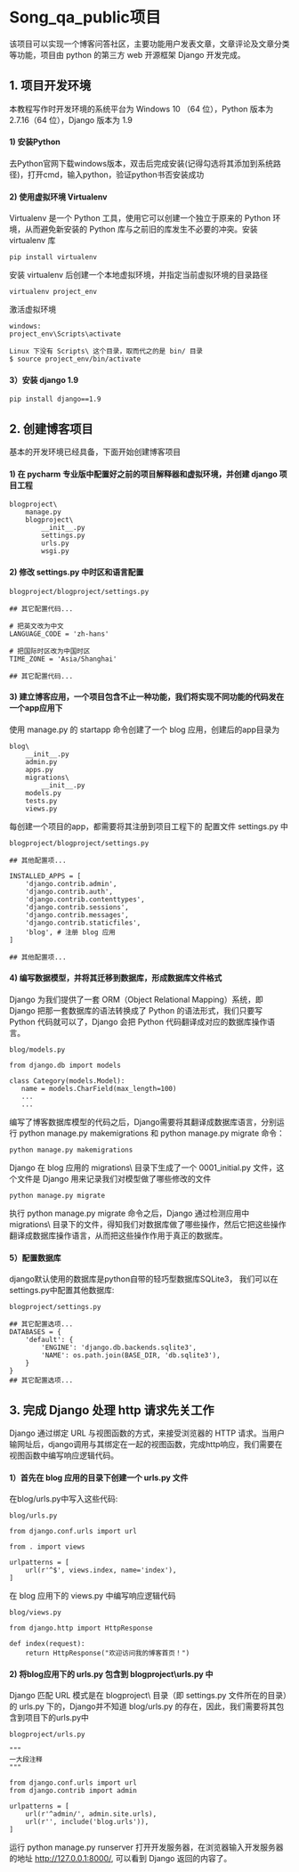 # Song_qa_public项目
该项目可以实现一个博客问答社区，主要功能用户发表文章，文章评论及文章分类等功能，项目由 python 的第三方 web 开源框架 Django 开发完成。
## 1. 项目开发环境
本教程写作时开发环境的系统平台为 Windows 10 （64 位），Python 版本为2.7.16（64 位），Django 版本为 1.9
#### 1) 安装Python
去Python官网下载windows版本，双击后完成安装(记得勾选将其添加到系统路径)，打开cmd，输入python，验证python书否安装成功

####  2) 使用虚拟环境 Virtualenv
Virtualenv 是一个 Python 工具，使用它可以创建一个独立于原来的 Python 环境，从而避免新安装的 Python 库与之前旧的库发生不必要的冲突。安装 virtualenv 库
```
pip install virtualenv
```
安装 virtualenv 后创建一个本地虚拟环境，并指定当前虚拟环境的目录路径
```
virtualenv project_env
```
激活虚拟环境
```
windows:
project_env\Scripts\activate
```
```
Linux 下没有 Scripts\ 这个目录，取而代之的是 bin/ 目录
$ source project_env/bin/activate
```
#### 3）安装 django 1.9
```
pip install django==1.9
```

## 2. 创建博客项目
基本的开发环境已经具备，下面开始创建博客项目
#### 1) 在 pycharm 专业版中配置好之前的项目解释器和虚拟环境，并创建 django 项目工程
```
blogproject\
    manage.py
    blogproject\
        __init__.py
        settings.py
        urls.py
        wsgi.py
```
#### 2) 修改 settings.py 中时区和语言配置
```
blogproject/blogproject/settings.py

## 其它配置代码...

# 把英文改为中文
LANGUAGE_CODE = 'zh-hans'

# 把国际时区改为中国时区
TIME_ZONE = 'Asia/Shanghai'

## 其它配置代码...
```
#### 3) 建立博客应用，一个项目包含不止一种功能，我们将实现不同功能的代码发在一个app应用下
使用 manage.py 的 startapp 命令创建了一个 blog 应用，创建后的app目录为
```
blog\
    __init__.py
    admin.py
    apps.py
    migrations\
        __init__.py
    models.py
    tests.py
    views.py
```
每创建一个项目的app，都需要将其注册到项目工程下的 配置文件 settings.py 中
```
blogproject/blogproject/settings.py

## 其他配置项...

INSTALLED_APPS = [
    'django.contrib.admin',
    'django.contrib.auth',
    'django.contrib.contenttypes',
    'django.contrib.sessions',
    'django.contrib.messages',
    'django.contrib.staticfiles',
    'blog', # 注册 blog 应用
]

## 其他配置项...
```
#### 4) 编写数据模型，并将其迁移到数据库，形成数据库文件格式
 Django 为我们提供了一套 ORM（Object Relational Mapping）系统，即 Django 把那一套数据库的语法转换成了 Python 的语法形式，我们只要写 Python 代码就可以了，Django 会把 Python 代码翻译成对应的数据库操作语言。
 ```
 blog/models.py

from django.db import models

class Category(models.Model):
    name = models.CharField(max_length=100)
  	...
  	...
 ```
 编写了博客数据库模型的代码之后，Django需要将其翻译成数据库语言，分别运行 python manage.py makemigrations 和 python manage.py migrate 命令：
 ```
 python manage.py makemigrations 
 ```
Django 在 blog 应用的 migrations\ 目录下生成了一个 0001_initial.py 文件，这个文件是 Django 用来记录我们对模型做了哪些修改的文件
 ```
 python manage.py migrate 
 ```
执行 python manage.py migrate 命令之后，Django 通过检测应用中 migrations\ 目录下的文件，得知我们对数据库做了哪些操作，然后它把这些操作翻译成数据库操作语言，从而把这些操作作用于真正的数据库。
#### 5）配置数据库
django默认使用的数据库是python自带的轻巧型数据库SQLite3， 我们可以在settings.py中配置其他数据库:
```
blogproject/settings.py

## 其它配置选项...
DATABASES = {
    'default': {
        'ENGINE': 'django.db.backends.sqlite3',
        'NAME': os.path.join(BASE_DIR, 'db.sqlite3'),
    }
}
## 其它配置选项...
```
## 3. 完成 Django 处理 http 请求先关工作
 Django 通过绑定 URL 与视图函数的方式，来接受浏览器的 HTTP 请求。当用户输网址后，django调用与其绑定在一起的视图函数，完成http响应，我们需要在视图函数中编写响应逻辑代码。
#### 1）首先在 blog 应用的目录下创建一个 urls.py 文件
在blog/urls.py中写入这些代码:
```
blog/urls.py

from django.conf.urls import url

from . import views

urlpatterns = [
    url(r'^$', views.index, name='index'),
]
```
在 blog 应用下的 views.py 中编写响应逻辑代码
```
blog/views.py

from django.http import HttpResponse

def index(request):
    return HttpResponse("欢迎访问我的博客首页！")
 ```
#### 2) 将blog应用下的 urls.py 包含到 blogproject\urls.py 中
Django 匹配 URL 模式是在 blogproject\ 目录（即 settings.py 文件所在的目录）的 urls.py 下的，Django并不知道 blog/urls.py 的存在，因此，我们需要将其包含到项目下的urls.py中
```
blogproject/urls.py

"""
一大段注释
"""

from django.conf.urls import url
from django.contrib import admin

urlpatterns = [
    url(r'^admin/', admin.site.urls),
    url(r'', include('blog.urls')),
]
```
运行 python manage.py runserver 打开开发服务器，在浏览器输入开发服务器的地址 http://127.0.0.1:8000/, 可以看到 Django 返回的内容了。
